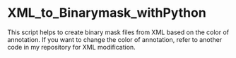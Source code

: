 # XML_to_Binarymask_withPython
This script helps to create binary mask files from XML based on the color of annotation. If you want to change the color of annotation, refer to another code in my repository for XML modification.

